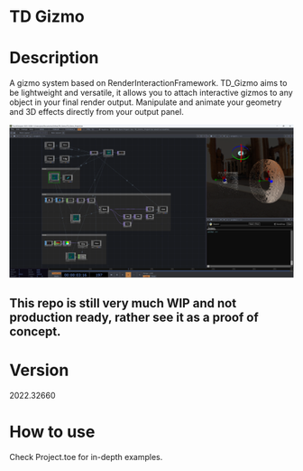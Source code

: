 # TD Gizmo

# Description
A gizmo system based on RenderInteractionFramework. TD_Gizmo aims to be lightweight and versatile, it allows you to attach interactive gizmos to any object in your final render output. Manipulate and animate your geometry and 3D effects directly from your output panel.

![til](https://github.com/mickeyvanolst/TD_Gizmo/blob/main/TD_Editor.png?raw=true)

## This repo is still very much WIP and not production ready, rather see it as a proof of concept.

# Version
2022.32660

# How to use
Check Project.toe for in-depth examples.
